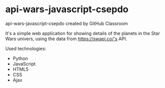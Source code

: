 # api-wars-javascript-csepdo
api-wars-javascript-csepdo created by GitHub Classroom

It's a simple web application for showing details of the planets in the Star Wars univers, using the data from https://swapi.co/'s API.

Used technologies:
- Python
- JavaScript
- HTML5
- CSS
- Ajax
